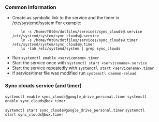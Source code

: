 ### Common Information

* Create as symbolic link to the service and the timer in /etc/systemd/system
    For example:
    ```
        ln -s /home/f0t0n/dotfiles/services/sync_clouds@.service /etc/systemd/system/sync_clouds@.service
        ln -s /home/f0t0n/dotfiles/services/sync_clouds@.timer /etc/systemd/system/sync_clouds@.timer
        ls -lah /etc/systemd/system | grep sync_clouds
    ```
* Run `systemctl enable <servicename>.timer`
* Start the service once with `systemctl start <servicename>.service`
* Start the service repeatedly with `systemctl start <servicename>.timer`
* If service/timer file was modified run `systemctl daemon-reload`

### Sync clouds service (and timer)

`systemctl enable sync_clouds@google_drive_personal.timer`
`systemctl enable sync_clouds@box.timer`

`systemctl start sync_clouds@google_drive_personal.timer`
`systemctl start sync_clouds@box.timer`
